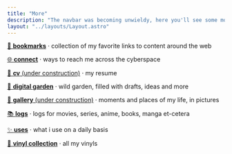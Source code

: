 ```yaml
---
title: "More"
description: "The navbar was becoming unwieldy, here you'll see some more of the various pages."
layout: "../layouts/Layout.astro"
---
```


[🔖 **bookmarks**](/bookmarks) · collection of my favorite links to content around the web

[🌐 **connect**](/connect) · ways to reach me across the cyberspace

[📜 **cv** (under construction)](/) · my resume

[🌱 **digital garden**](/garden) · wild garden, filled with drafts, ideas and more

[📸 **gallery** (under construction)](/) · moments and places of my life, in pictures

[📚 **logs**](/logs) · logs for movies, series, anime, books, manga et-cetera

[✨ **uses**](/uses) · what i use on a daily basis

[📀 **vinyl collection**](/vinyl) · all my vinyls
